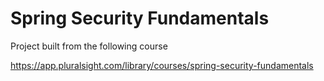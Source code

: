 Spring Security Fundamentals
============================

Project built from the following course

https://app.pluralsight.com/library/courses/spring-security-fundamentals
